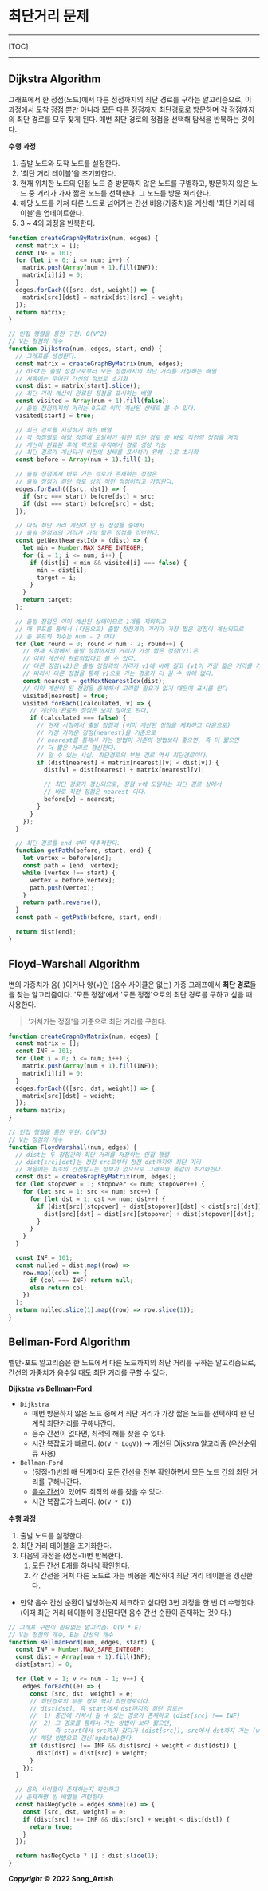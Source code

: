 # 최단거리 문제

---

[TOC]

---



## Dijkstra Algorithm

그래프에서 한 정점(노드)에서 다른 정점까지의 최단 경로를 구하는 알고리즘으로, 이 과정에서 도착 정점 뿐만 아니라 모든 다른 정점까지 최단경로로 방문하며 각 정점까지의 최단 경로를 모두 찾게 된다. 매번 최단 경로의 정점을 선택해 탐색을 반복하는 것이다.

**수행 과정**

1. 출발 노드와 도착 노드를 설정한다.
2. '최단 거리 테이블'을 초기화한다.
3. 현재 위치한 노드의 인접 노드 중 방문하지 않은 노드를 구별하고, 방문하지 않은 노드 중 거리가 가자 짧은 노드를 선택한다. 그 노드를 방문 처리한다.
4. 해당 노드를 거쳐 다른 노드로 넘어가는 간선 비용(가중치)을 계산해 '최단 거리 테이블'을 업데이트한다.
5. 3 ~ 4의 과정을 반복한다.

```javascript
function createGraphByMatrix(num, edges) {
  const matrix = [];
  const INF = 101;
  for (let i = 0; i <= num; i++) {
    matrix.push(Array(num + 1).fill(INF));
    matrix[i][i] = 0;
  }
  edges.forEach(([src, dst, weight]) => {
    matrix[src][dst] = matrix[dst][src] = weight;
  });
  return matrix;
}

// 인접 행렬을 통한 구현: O(V^2)
// V는 정점의 개수
function Dijkstra(num, edges, start, end) {
  // 그래프를 생성한다.
  const matrix = createGraphByMatrix(num, edges);
  // dist는 출발 정점으로부터 모든 정점까지의 최단 거리를 저장하는 배열
  // 처음에는 주어진 간선의 정보로 초기화
  const dist = matrix[start].slice();
  // 최단 거리 계산이 완료된 정점을 표시하는 배열
  const visited = Array(num + 1).fill(false);
  // 출발 정점까지의 거리는 0으로 이미 계산된 상태로 볼 수 있다.
  visited[start] = true;

  // 최단 경로를 저장하기 위한 배열
  // 각 정점별로 해당 정점에 도달하기 위한 최단 경로 중 바로 직전의 정점을 저장
  // 계산이 완료된 후에 역으로 추적해서 경로 생성 가능
  // 최단 경로가 계산되기 이전의 상태를 표시하기 위해 -1로 초기화
  const before = Array(num + 1).fill(-1);

  // 출발 정점에서 바로 가는 경로가 존재하는 정점은
  // 출발 정점이 최단 경로 상의 직전 정점이라고 가정한다.
  edges.forEach(([src, dst]) => {
    if (src === start) before[dst] = src;
    if (dst === start) before[src] = dst;
  });

  // 아직 최단 거리 계산이 안 된 정점들 중에서
  // 출발 정점과의 거리가 가장 짧은 정점을 리턴한다.
  const getNextNearestIdx = (dist) => {
    let min = Number.MAX_SAFE_INTEGER;
    for (i = 1; i <= num; i++) {
      if (dist[i] < min && visited[i] === false) {
        min = dist[i];
        target = i;
      }
    }
    return target;
  };

  // 출발 정점은 이미 계산된 상태이므로 1개를 제외하고
  // 매 루프를 통해서 (다음으로) 출발 정점과의 거리가 가장 짧은 정점이 계산되므로
  // 총 루프의 회수는 num - 2 이다.
  for (let round = 0; round < num - 2; round++) {
    // 현재 시점에서 출발 정점까지의 거리가 가장 짧은 정점(v1)은
    // 이미 계산이 완료되었다고 볼 수 있다.
    // 다른 정점(v2)은 출발 정점과의 거리가 v1에 비해 길고 (v1이 가장 짧은 거리를 가졌으므로)
    // 따라서 다른 정점을 통해 v1으로 가는 경로가 더 길 수 밖에 없다.
    const nearest = getNextNearestIdx(dist);
    // 이미 계산이 된 정점을 중복해서 고려할 필요가 없기 때문에 표시를 한다
    visited[nearest] = true;
    visited.forEach((calculated, v) => {
      // 계산이 완료된 정점은 보지 않아도 된다.
      if (calculated === false) {
        // 현재 시점에서 출발 정점과 (이미 계산된 정점을 제외하고 다음으로)
        // 가장 가까운 정점(nearest)을 기준으로
        // nearest를 통해서 가는 방법이 기존의 방법보다 좋으면, 즉 더 짧으면
        // 더 짧은 거리로 갱신한다.
        // 알 수 있는 사실: 최단경로의 부분 경로 역시 최단경로이다.
        if (dist[nearest] + matrix[nearest][v] < dist[v]) {
          dist[v] = dist[nearest] + matrix[nearest][v];

          // 최단 경로가 갱신되므로, 정점 v에 도달하는 최단 경로 상에서
          // 바로 직전 정점은 nearest 이다.
          before[v] = nearest;
        }
      }
    });
  }

  // 최단 경로를 end 부터 역추적한다.
  function getPath(before, start, end) {
    let vertex = before[end];
    const path = [end, vertex];
    while (vertex !== start) {
      vertex = before[vertex];
      path.push(vertex);
    }
    return path.reverse();
  }
  const path = getPath(before, start, end);

  return dist[end];
}

```



## Floyd–Warshall Algorithm

변의 가중치가 음(-)이거나 양(+)인 (음수 사이클은 없는) 가중 그래프에서 **최단 경로**들을 찾는 알고리즘이다. '모든 정점'에서 '모든 정점'으로의 최단 경로를 구하고 싶을 때 사용한다.

> '거쳐가는 정점'을 기준으로 최단 거리를 구한다.

```javascript
function createGraphByMatrix(num, edges) {
  const matrix = [];
  const INF = 101;
  for (let i = 0; i <= num; i++) {
    matrix.push(Array(num + 1).fill(INF));
    matrix[i][i] = 0;
  }
  edges.forEach(([src, dst, weight]) => {
    matrix[src][dst] = weight;
  });
  return matrix;
}

// 인접 행렬을 통한 구현: O(V^3)
// V는 정점의 개수
function FloydWarshall(num, edges) {
  // dist는 두 정점간의 최단 거리를 저장하는 인접 행렬
  // dist[src][dst]는 정점 src로부터 정점 dst까지의 최단 거리
  // 처음에는 최초의 간선말고는 정보가 없으므로 그래프와 똑같이 초기화한다.
  const dist = createGraphByMatrix(num, edges);
  for (let stopover = 1; stopover <= num; stopover++) {
    for (let src = 1; src <= num; src++) {
      for (let dst = 1; dst <= num; dst++) {
        if (dist[src][stopover] + dist[stopover][dst] < dist[src][dst]) {
          dist[src][dst] = dist[src][stopover] + dist[stopover][dst];
        }
      }
    }
  }

  const INF = 101;
  const nulled = dist.map((row) =>
    row.map((col) => {
      if (col === INF) return null;
      else return col;
    })
  );
  return nulled.slice(1).map((row) => row.slice(1));
}

```



## Bellman-Ford Algorithm

벨만-포드 알고리즘은 한 노드에서 다른 노드까지의 최단 거리를 구하는 알고리즘으로, 간선의 가중치가 음수일 때도 최단 거리를 구할 수 있다.

**Dijkstra vs Bellman-Ford**

- `Dijkstra`
  - 매번 방문하지 않은 노드 중에서 최단 거리가 가장 짧은 노드를 선택하여 한 단계씩 최단거리를 구해나간다.
  - 음수 간선이 없다면, 최적의 해를 찾을 수 있다.
  - 시간 복잡도가 빠르다. (`O(V * LogV)`) -> 개선된 Dijkstra 알고리즘 (우선순위 큐 사용)
- `Bellman-Ford`
  - (정점-1)번의 매 단계마다 모든 간선을 전부 확인하면서 모든 노드 간의 최단 거리를 구해나간다.
  - <u>음수 간선</u>이 있어도 최적의 해를 찾을 수 있다.
  - 시간 복잡도가 느리다. (`O(V * E)`)

**수행 과정**

1. 출발 노드를 설정한다.
2. 최단 거리 테이블을 초기화한다.
3. 다음의 과정을 (정점-1)번 반복한다.
    1. 모든 간선 E개를 하나씩 확인한다.
    2. 각 간선을 거쳐 다른 노드로 가는 비용을 계산하여 최단 거리 테이블을 갱신한다.
- 만약 음수 간선 순환이 발생하는지 체크하고 싶다면 3번 과정을 한 번 더 수행한다. (이때 최단 거리 테이블이 갱신된다면 음수 간선 순환이 존재하는 것이다.)

```javascript
// 그래프 구현이 필요없는 알고리즘: O(V * E)
// V는 정점의 개수, E는 간선의 개수
function BellmanFord(num, edges, start) {
  const INF = Number.MAX_SAFE_INTEGER;
  const dist = Array(num + 1).fill(INF);
  dist[start] = 0;

  for (let v = 1; v <= num - 1; v++) {
    edges.forEach((e) => {
      const [src, dst, weight] = e;
      // 최단경로의 부분 경로 역시 최단경로이다.
      // dist[dst], 즉 start에서 dst까지의 최단 경로는
      //  1) 중간에 거쳐서 갈 수 있는 경로가 존재하고 (dist[src] !== INF)
      //  2) 그 경로를 통해서 가는 방법이 보다 짧으면,
      //     즉 start에서 src까지 갔다가 (dist[src]), src에서 dst까지 가는 (weight) 방법이 더 짧으면,
      // 해당 방법으로 갱신(update)한다.
      if (dist[src] !== INF && dist[src] + weight < dist[dst]) {
        dist[dst] = dist[src] + weight;
      }
    });
  }

  // 음의 사이클이 존재하는지 확인하고
  // 존재하면 빈 배열을 리턴한다.
  const hasNegCycle = edges.some((e) => {
    const [src, dst, weight] = e;
    if (dist[src] !== INF && dist[src] + weight < dist[dst]) {
      return true;
    }
  });

  return hasNegCycle ? [] : dist.slice(1);
}
```



***Copyright* © 2022 Song_Artish**